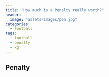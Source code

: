 ```yaml
---
title: "How much is a Penalty really worth?"
header:
  image: "assets/images/pen.jpg"
categories:
  - Football
tags:
  - football
  - penalty
  - xg
---
```


## Penalty
